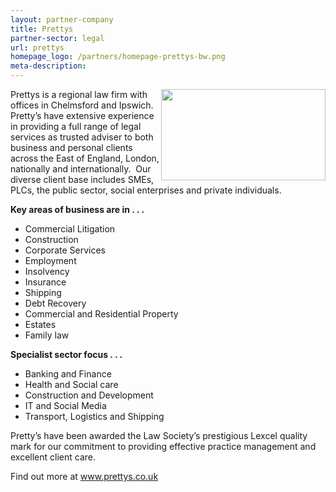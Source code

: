 ```yaml
---
layout: partner-company
title: Prettys
partner-sector: legal
url: prettys
homepage_logo: /partners/homepage-prettys-bw.png
meta-description:
---
```


<p><img alt="" src="//clarity-strategies.github.io/ie-uploads/uploads/partners/Prettys_265w.png" style="float:right; height:146px; width:263px" />Prettys is a regional law firm with offices in Chelmsford and Ipswich.&nbsp; Pretty&rsquo;s have extensive experience in providing a full range of legal services as trusted adviser to both business and personal clients across the East of England, London, nationally and internationally.&nbsp; Our diverse client base includes SMEs, PLCs, the public sector, social enterprises and private individuals.</p><p><strong>Key areas of business are in . . .</strong></p><ul><li>Commercial Litigation</li><li>Construction</li><li>Corporate Services</li><li>Employment</li><li>Insolvency</li><li>Insurance</li><li>Shipping</li><li>Debt Recovery</li><li>Commercial and Residential Property</li><li>Estates</li><li>Family law</li></ul><p><strong>Specialist sector focus . . .</strong></p><ul><li>Banking and Finance</li><li>Health and Social care</li><li>Construction and Development</li><li>IT and Social Media</li><li>Transport, Logistics and Shipping</li></ul><p>Pretty&rsquo;s have been awarded the Law Society&rsquo;s prestigious Lexcel quality mark for our commitment to providing effective practice management and excellent client care.</p><p>Find out more at <a href="http://www.prettys.co.uk/" target="_blank">www.prettys.co.uk</a></p>